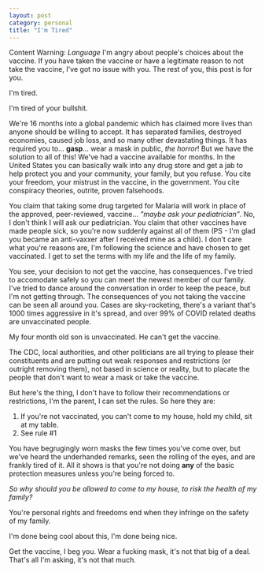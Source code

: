 ```yaml
---
layout: post
category: personal
title: "I'm Tired"
---
```



Content Warning: _Language_ I'm angry about people's choices about the vaccine. If you have taken the vaccine or have a legitimate reason to not take the vaccine, I've got no issue with you. The rest of you, this post is for you.

I'm tired.

I'm tired of your bullshit. 

We're 16 months into a global pandemic which has claimed more lives than anyone should be willing to accept. It has separated families, destroyed economies, caused job loss, and so many other devastating things. It has required you to... **gasp**... wear a mask in public, _the horror_! But we have the solution to all of this! We've had a vaccine available for months. In the United States you can basically walk into any drug store and get a jab to help protect you and your community, your family, but you refuse. You cite your freedom, your mistrust in the vaccine, in the government. You cite conspiracy theories, outrite, proven falsehoods. 

You claim that taking some drug targeted for Malaria will work in place of the approved, peer-reviewed, vaccine... _"maybe ask your pediatrician"_. No, I don't think I will ask our pediatrician. You claim that other vaccines have made people sick, so you're now suddenly against all of them (PS - I'm glad you became an anti-vaxxer after I received mine as a child). I don't care what you're reasons are, I'm following the science and have chosen to get vaccinated. I get to set the terms with my life and the life of my family.

You see, your decision to not get the vaccine, has consequences. I've tried to accomodate safely so you can meet the newest member of our family. I've tried to dance around the conversation in order to keep the peace, but I'm not getting through. The consequences of you not taking the vaccine can be seen all around you. Cases are sky-rocketing, there's a variant that's 1000 times aggressive in it's spread, and over 99% of COVID related deaths are unvaccinated people. 

My four month old son is unvaccinated. He can't get the vaccine.

The CDC, local authorities, and other politicians are all trying to please their constituents and are putting out weak responses and restrictions (or outright removing them), not based in science or reality, but to placate the people that don't want to wear a mask or take the vaccine.

But here's the thing, I don't have to follow their recommendations or restrictions, I'm the parent, I can set the rules. So here they are:

1. If you're not vaccinated, you can't come to my house, hold my child, sit at my table.
2. See rule #1

You have begrugingly worn masks the few times you've come over, but we've heard the underhanded remarks, seen the rolling of the eyes, and are frankly tired of it. All it shows is that you're not doing **any** of the basic protection measures unless you're being forced to. 

_So why should you be allowed to come to my house, to risk the health of my family?_

You're personal rights and freedoms end when they infringe on the safety of my family. 

I'm done being cool about this, I'm done being nice.

Get the vaccine, I beg you. Wear a fucking mask, it's not that big of a deal. That's all I'm asking, it's not that much.